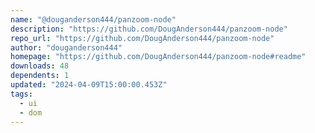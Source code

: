 ```yaml
---
name: "@douganderson444/panzoom-node"
description: "https://github.com/DougAnderson444/panzoom-node"
repo_url: "https://github.com/DougAnderson444/panzoom-node"
author: "douganderson444"
homepage: "https://github.com/DougAnderson444/panzoom-node#readme"
downloads: 48
dependents: 1
updated: "2024-04-09T15:00:00.453Z"
tags: 
  - ui
  - dom
---
```

